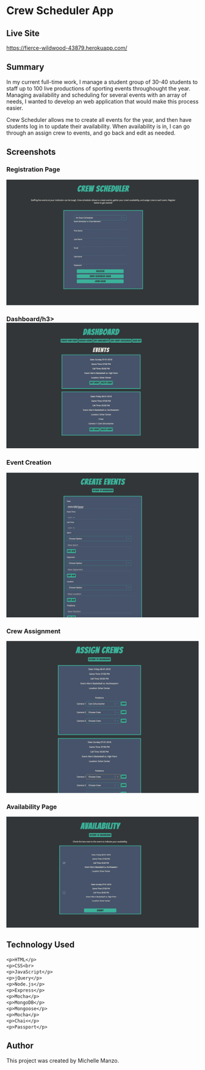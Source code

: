 <h1>Crew Scheduler App</h1>

<h2>Live Site</h2>
<a href="https://fierce-wildwood-43879.herokuapp.com/">https://fierce-wildwood-43879.herokuapp.com/</a>

<h2>Summary</h2>
<p>In my current full-time work, I manage a student group of 30-40 students to staff up to 100 live productions of sporting events throughought the year. Managing availability and scheduling for several events with an array of needs, I wanted to develop an web application that would make this process easier.

Crew Scheduler allows me to create all events for the year, and then have students log in to update their availability. When availability is in, I can go through an assign crew to events, and go back and edit as needed.
</p>

<h2>Screenshots</h2>
<h3>Registration Page</h3>
	<img src="registration.png">
<h3>Dashboard/h3>
	<img src="dashboard.png">
<h3>Event Creation</h3>
	<img src="event-creation.png">
<h3>Crew Assignment</h3>
	<img src="assign-crew.png">
<h3>Availability Page</h3>
	<img src="availability.png">

<h2>Technology Used</h2>

	<p>HTML</p>
	<p>CSS<br>
	<p>JavaScript</p>
	<p>jQuery</p>
	<p>Node.js</p>
	<p>Express</p>
	<p>Mocha</p>
	<p>MongoDB</p>
	<p>Mongoose</p>
	<p>Mocha</p>
	<p>Chai<</p>
	<p>Passport</p>


<h2>Author</h2>
<p>This project was created by Michelle Manzo.</p>




